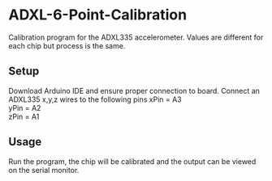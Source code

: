 # ADXL-6-Point-Calibration
Calibration program for the ADXL335 accelerometer. Values are different for each chip but process is the same.

## Setup
Download Arduino IDE and ensure proper connection to board. Connect an ADXL335 x,y,z wires to the following pins
xPin = A3     
yPin = A2    
zPin = A1

## Usage
Run the program, the chip will be calibrated and the output can be viewed on the serial monitor.
